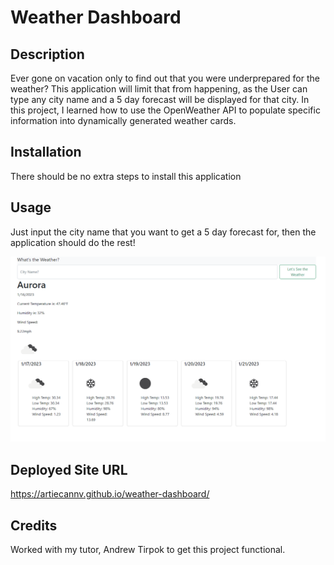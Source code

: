 # Weather Dashboard

## Description

Ever gone on vacation only to find out that you were underprepared for the weather? This application will limit that from happening, as the User can type any city name and a 5 day forecast will be displayed for that city. In this project, I learned how to use the OpenWeather API to populate specific information into dynamically generated weather cards.

## Installation

There should be no extra steps to install this application

## Usage

Just input the city name that you want to get a 5 day forecast for, then the application should do the rest!

<img src="./assets/images/weather-dashboard-img.png" alt="mockup-photo">

## Deployed Site URL

https://artiecannv.github.io/weather-dashboard/

## Credits

Worked with my tutor, Andrew Tirpok to get this project functional.
